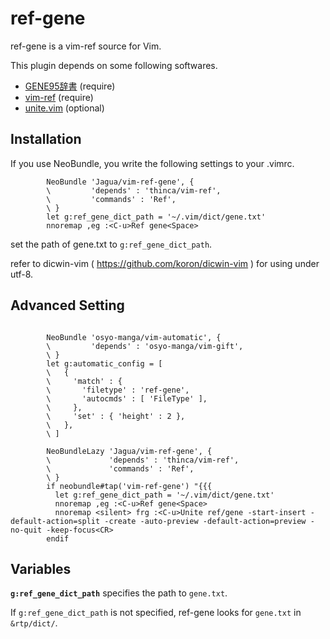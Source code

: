# ref-gene

ref-gene is a vim-ref source for Vim.

This plugin depends on some following softwares.

* [GENE95辞書](http://www.namazu.org/~tsuchiya/sdic/data/gene.html) (require)
* [vim-ref](https://github.com/thinca/vim-ref)    (require)
* [unite.vim](https://github.com/Shougo/unite.vim)  (optional)



## Installation

If you use NeoBundle, you write the following settings to your .vimrc.

```vim
        NeoBundle 'Jagua/vim-ref-gene', {
        \         'depends' : 'thinca/vim-ref',
        \         'commands' : 'Ref',
        \ }
        let g:ref_gene_dict_path = '~/.vim/dict/gene.txt'
        nnoremap ,eg :<C-u>Ref gene<Space>
```

set the path of gene.txt to `g:ref_gene_dict_path`.

refer to dicwin-vim ( https://github.com/koron/dicwin-vim ) for using under utf-8.



## Advanced Setting


```vim

        NeoBundle 'osyo-manga/vim-automatic', {
        \         'depends' : 'osyo-manga/vim-gift',
        \ }
        let g:automatic_config = [
        \   {
        \     'match' : {
        \       'filetype' : 'ref-gene',
        \       'autocmds' : [ 'FileType' ],
        \     },
        \     'set' : { 'height' : 2 },
        \   },
        \ ]

        NeoBundleLazy 'Jagua/vim-ref-gene', {
        \             'depends' : 'thinca/vim-ref',
        \             'commands' : 'Ref',
        \ }
        if neobundle#tap('vim-ref-gene') "{{{
          let g:ref_gene_dict_path = '~/.vim/dict/gene.txt'
          nnoremap ,eg :<C-u>Ref gene<Space>
          nnoremap <silent> frg :<C-u>Unite ref/gene -start-insert -default-action=split -create -auto-preview -default-action=preview -no-quit -keep-focus<CR>
        endif
```


## Variables


**`g:ref_gene_dict_path`** specifies the path to `gene.txt`.

If `g:ref_gene_dict_path` is not specified, ref-gene looks for `gene.txt` in `&rtp/dict/`.


